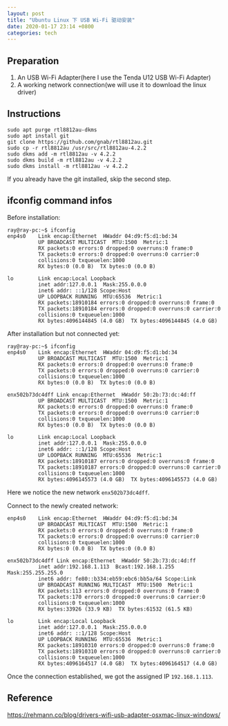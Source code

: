 ```yaml
---
layout: post
title: "Ubuntu Linux 下 USB Wi-Fi 驱动安装"
date: 2020-01-17 23:14 +0800
categories: tech
---
```


## Preparation
1. An USB Wi-Fi Adapter(here I use the Tenda U12 USB Wi-Fi Adapter)
2. A working network connection(we will use it to download the linux driver)

## Instructions
```
sudo apt purge rtl8812au-dkms
sudo apt install git
git clone https://github.com/gnab/rtl8812au.git
sudo cp -r rtl8812au /usr/src/rtl8812au-4.2.2
sudo dkms add -m rtl8812au -v 4.2.2
sudo dkms build -m rtl8812au -v 4.2.2
sudo dkms install -m rtl8812au -v 4.2.2
```
If you already have the git installed, skip the second step.

## ifconfig command infos
Before installation: 
```
ray@ray-pc:~$ ifconfig
enp4s0    Link encap:Ethernet  HWaddr 04:d9:f5:d1:bd:34  
          UP BROADCAST MULTICAST  MTU:1500  Metric:1
          RX packets:0 errors:0 dropped:0 overruns:0 frame:0
          TX packets:0 errors:0 dropped:0 overruns:0 carrier:0
          collisions:0 txqueuelen:1000 
          RX bytes:0 (0.0 B)  TX bytes:0 (0.0 B)

lo        Link encap:Local Loopback  
          inet addr:127.0.0.1  Mask:255.0.0.0
          inet6 addr: ::1/128 Scope:Host
          UP LOOPBACK RUNNING  MTU:65536  Metric:1
          RX packets:18910184 errors:0 dropped:0 overruns:0 frame:0
          TX packets:18910184 errors:0 dropped:0 overruns:0 carrier:0
          collisions:0 txqueuelen:1000 
          RX bytes:4096144845 (4.0 GB)  TX bytes:4096144845 (4.0 GB)
```

After installation but not connected yet:
```
ray@ray-pc:~$ ifconfig
enp4s0    Link encap:Ethernet  HWaddr 04:d9:f5:d1:bd:34  
          UP BROADCAST MULTICAST  MTU:1500  Metric:1
          RX packets:0 errors:0 dropped:0 overruns:0 frame:0
          TX packets:0 errors:0 dropped:0 overruns:0 carrier:0
          collisions:0 txqueuelen:1000 
          RX bytes:0 (0.0 B)  TX bytes:0 (0.0 B)

enx502b73dc4dff Link encap:Ethernet  HWaddr 50:2b:73:dc:4d:ff  
          UP BROADCAST MULTICAST  MTU:1500  Metric:1
          RX packets:0 errors:0 dropped:0 overruns:0 frame:0
          TX packets:0 errors:0 dropped:0 overruns:0 carrier:0
          collisions:0 txqueuelen:1000 
          RX bytes:0 (0.0 B)  TX bytes:0 (0.0 B)

lo        Link encap:Local Loopback  
          inet addr:127.0.0.1  Mask:255.0.0.0
          inet6 addr: ::1/128 Scope:Host
          UP LOOPBACK RUNNING  MTU:65536  Metric:1
          RX packets:18910187 errors:0 dropped:0 overruns:0 frame:0
          TX packets:18910187 errors:0 dropped:0 overruns:0 carrier:0
          collisions:0 txqueuelen:1000 
          RX bytes:4096145573 (4.0 GB)  TX bytes:4096145573 (4.0 GB)
```
Here we notice the new network `enx502b73dc4dff`.

Connect to the newly created network:
```
enp4s0    Link encap:Ethernet  HWaddr 04:d9:f5:d1:bd:34  
          UP BROADCAST MULTICAST  MTU:1500  Metric:1
          RX packets:0 errors:0 dropped:0 overruns:0 frame:0
          TX packets:0 errors:0 dropped:0 overruns:0 carrier:0
          collisions:0 txqueuelen:1000 
          RX bytes:0 (0.0 B)  TX bytes:0 (0.0 B)

enx502b73dc4dff Link encap:Ethernet  HWaddr 50:2b:73:dc:4d:ff  
          inet addr:192.168.1.113  Bcast:192.168.1.255  Mask:255.255.255.0
          inet6 addr: fe80::b334:eb59:ebc6:bb5a/64 Scope:Link
          UP BROADCAST RUNNING MULTICAST  MTU:1500  Metric:1
          RX packets:113 errors:0 dropped:0 overruns:0 frame:0
          TX packets:170 errors:0 dropped:0 overruns:0 carrier:0
          collisions:0 txqueuelen:1000 
          RX bytes:33926 (33.9 KB)  TX bytes:61532 (61.5 KB)

lo        Link encap:Local Loopback  
          inet addr:127.0.0.1  Mask:255.0.0.0
          inet6 addr: ::1/128 Scope:Host
          UP LOOPBACK RUNNING  MTU:65536  Metric:1
          RX packets:18910310 errors:0 dropped:0 overruns:0 frame:0
          TX packets:18910310 errors:0 dropped:0 overruns:0 carrier:0
          collisions:0 txqueuelen:1000 
          RX bytes:4096164517 (4.0 GB)  TX bytes:4096164517 (4.0 GB)
```
Once the connection established, we got the assigned IP `192.168.1.113`.



## Reference
https://rehmann.co/blog/drivers-wifi-usb-adapter-osxmac-linux-windows/